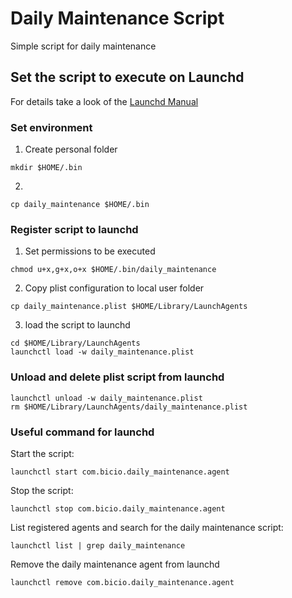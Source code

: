 # Daily Maintenance Script
Simple script for daily maintenance

## Set the script to execute on Launchd
For details take a look of the [Launchd Manual](https://www.unix.com/man-page/osx/5/launchd.plist/)

### Set environment
1. Create personal folder
```shell
mkdir $HOME/.bin
```
2. 
```shell
cp daily_maintenance $HOME/.bin
```

### Register script to launchd
1. Set permissions to be executed
```shell
chmod u+x,g+x,o+x $HOME/.bin/daily_maintenance
```
2.  Copy plist configuration to local user folder
```shell
cp daily_maintenance.plist $HOME/Library/LaunchAgents
```
3.  load the script to launchd
```shell
cd $HOME/Library/LaunchAgents
launchctl load -w daily_maintenance.plist
```

### Unload and delete plist script from launchd
```shell
launchctl unload -w daily_maintenance.plist
rm $HOME/Library/LaunchAgents/daily_maintenance.plist
```

### Useful command for launchd
Start the script:
```shell
launchctl start com.bicio.daily_maintenance.agent
```

Stop the script:
```shell
launchctl stop com.bicio.daily_maintenance.agent
```

List registered agents and search for the daily maintenance script:
```shell
launchctl list | grep daily_maintenance
```

Remove the daily maintenance agent from launchd
```shell
launchctl remove com.bicio.daily_maintenance.agent
```